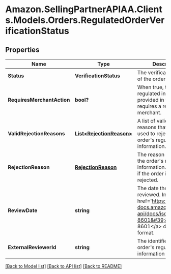 # Amazon.SellingPartnerAPIAA.Clients.Models.Orders.RegulatedOrderVerificationStatus
## Properties

Name | Type | Description | Notes
------------ | ------------- | ------------- | -------------
**Status** | **VerificationStatus** | The verification status of the order. | 
**RequiresMerchantAction** | **bool?** | When true, the regulated information provided in the order requires a review by the merchant. | 
**ValidRejectionReasons** | [**List&lt;RejectionReason&gt;**](RejectionReason.md) | A list of valid rejection reasons that may be used to reject the order&#39;s regulated information. | 
**RejectionReason** | [**RejectionReason**](RejectionReason.md) | The reason for rejecting the order&#39;s regulated information. Not present if the order isn&#39;t rejected. | [optional] 
**ReviewDate** | **string** | The date the order was reviewed. In &lt;a href&#x3D;&#39;https://developer-docs.amazon.com/sp-api/docs/iso-8601&#39;&gt;ISO 8601&lt;/a&gt; date time format. | [optional] 
**ExternalReviewerId** | **string** | The identifier for the order&#39;s regulated information reviewer. | [optional] 

[[Back to Model list]](../README.md#documentation-for-models) [[Back to API list]](../README.md#documentation-for-api-endpoints) [[Back to README]](../README.md)

